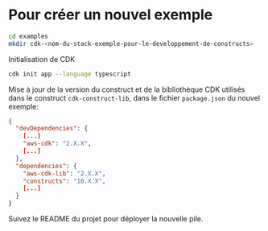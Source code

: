# Pour créer un nouvel exemple

```bash
cd examples
mkdir cdk-<nom-du-stack-exemple-pour-le-developpement-de-constructs>
```

Initialisation de CDK
```bash
cdk init app --language typescript
```

Mise à jour de la version du construct et de la bibliothèque CDK utilisés dans le construct `cdk-construct-lib`, dans le fichier `package.json` du nouvel exemple:
```json
{
  "devDependencies": {
    [...]
    "aws-cdk": "2.X.X",
    [...]
  },
  "dependencies": {
    "aws-cdk-lib": "2.X.X",
    "constructs": "10.X.X",
    [...]
  }
}
```

Suivez le README du projet pour déployer la nouvelle pile.